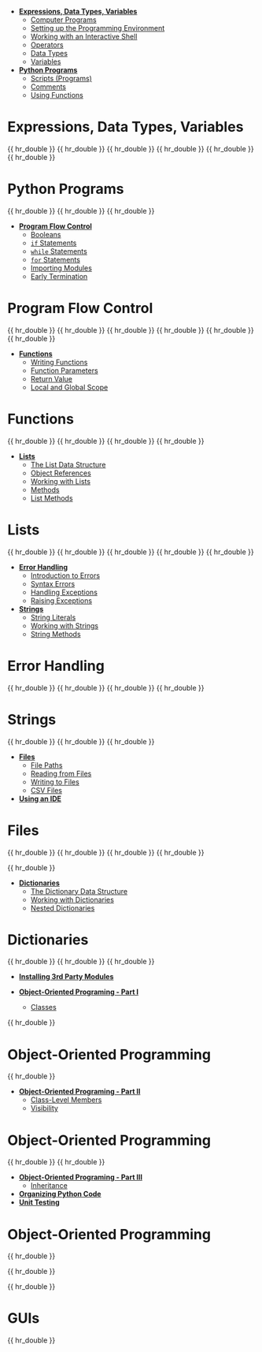 <div id="week1">
<div id="week1-toc">

* [**Expressions, Data Types, Variables**](#expressions%2C-data-types%2C-variables)
  * [Computer Programs](#computer-programs)
  * [Setting up the Programming Environment](#setting-up-the-programming-environment)
  * [Working with an Interactive Shell](#working-with-an-interactive-shell)
  * [Operators](#operators)
  * [Data Types](#data-types)
  * [Variables](#variables)
* [**Python Programs**](#python-programs)
  * [Scripts (Programs)](#scripts-programs)
  * [Comments](#comments)
  * [Using Functions](#using-functions)
</div>

# Expressions, Data Types, Variables

<include src="../programming/programs/text.md" />{{ hr_double }}
<include src="../programming/environment/text.md" />{{ hr_double }}
<include src="../programming/shell/text.md" />{{ hr_double }}
<include src="../programming/operators/text.md" />{{ hr_double }}
<include src="../programming/types/text.md" />{{ hr_double }}
<include src="../programming/variables/text.md" />{{ hr_double }}

# Python Programs

<include src="../programming/scripts/text.md" />{{ hr_double }}
<include src="../programming/comments/text.md" />{{ hr_double }}
<include src="../programming/usingFunctions/text.md" />{{ hr_double }}
</div>

<div id="week2">
<div id="week2-toc">

* [**Program Flow Control**](#program-flow-control)
  * [Booleans](#booleans)
  * [`if` Statements](#if-statements)
  * [`while` Statements](#while-statements)
  * [`for` Statements](#for-statements)
  * [Importing Modules](#importing-modules)
  * [Early Termination](#early-termination)

</div>

# Program Flow Control

<include src="../programming/booleans/text.md" />{{ hr_double }}
<include src="../programming/if/text.md" />{{ hr_double }}
<include src="../programming/while/text.md" />{{ hr_double }}
<include src="../programming/for/text.md" />{{ hr_double }}
<include src="../programming/import/text.md" />{{ hr_double }}
<include src="../programming/exit/text.md" />{{ hr_double }}

</div>
<div id="week3">
<div id="week3-toc">

* [**Functions**](#functions)
  * [Writing Functions](#writing-functions)
  * [Function Parameters](#function-parameters)
  * [Return Value](#return-value)
  * [Local and Global Scope](#local-and-global-scope)
</div>

# Functions

<include src="../programming/functions-def/text.md" />{{ hr_double }}
<include src="../programming/functions-parameters/text.md" />{{ hr_double }}
<include src="../programming/functions-return/text.md" />{{ hr_double }}
<include src="../programming/functions-scope/text.md" />{{ hr_double }}
</div>

<div id="week4">
<div id="week4-toc">

* [**Lists**](#lists)
  * [The List Data Structure](#the-list-data-structure)
  * [Object References](#object-references)
  * [Working with Lists](#working-with-lists)
  * [Methods](#methods)
  * [List Methods](#list-methods)
</div>

# Lists

<include src="../programming/lists-intro/text.md" />{{ hr_double }}
<include src="../programming/objectReferences/text.md" />{{ hr_double }}
<include src="../programming/lists-workingWith/text.md" />{{ hr_double }}
<include src="../programming/methods/text.md" />{{ hr_double }}
<include src="../programming/lists-methods/text.md" />{{ hr_double }}
</div>
<div id="week5">
<div id="week5-toc">

* [**Error Handling**](#lists)
  * [Introduction to Errors](#introdution-to-errors)
  * [Syntax Errors](#syntax-errors)
  * [Handling Exceptions](#handling-exceptions)
  * [Raising Exceptions](#raising-exceptions)
* [**Strings**](#lists)
  * [String Literals](#string-literals)
  * [Working with Strings](#working-with-strings)
  * [String Methods](#string-methods)
</div>

# Error Handling

<include src="../programming/errors-intro/text.md" />{{ hr_double }}
<include src="../programming/errors-syntax/text.md" />{{ hr_double }}
<include src="../programming/errors-exceptions-handling/text.md" />{{ hr_double }}
<include src="../programming/errors-exceptions-raising/text.md" />{{ hr_double }}

# Strings

<include src="../programming/strings-literals/text.md" />{{ hr_double }}
<include src="../programming/strings-workingWith/text.md" />{{ hr_double }}
<include src="../programming/strings-methods/text.md" />{{ hr_double }}

</div>
<div id="week6">
<div id="week6-toc">

* [**Files**](#files)
  * [File Paths](#file-paths)
  * [Reading from Files](#reading-from-files)
  * [Writing to Files](#writing-to-files)
  * [CSV Files](#csv-files)
* [**Using an IDE**](#appendix-b-using-an-ide)
</div>

# Files

<include src="../programming/files-paths/text.md" />{{ hr_double }}
<include src="../programming/files-reading/text.md" />{{ hr_double }}
<include src="../programming/files-writing/text.md" />{{ hr_double }}
<include src="../programming/files-csv/text.md" />{{ hr_double }}

<include src="../programming/ide/text.md" />{{ hr_double }}

</div>
<div id="week7">
<div id="week7-toc">

* [**Dictionaries**](#lists)
  * [The Dictionary Data Structure](#the-dictionary-data-structure)
  * [Working with Dictionaries](#working-with-dictionaries)
  * [Nested Dictionaries](#nested-dictionaries)
</div>

# Dictionaries

<include src="../programming/dictionaries-intro/text.md" />{{ hr_double }}
<include src="../programming/dictionaries-workingWith/text.md" />{{ hr_double }}
<include src="../programming/dictionaries-nested/text.md" />{{ hr_double }}
</div>
<div id="week8">
<div id="week8-toc">

* [**Installing 3rd Party Modules**](#appendix-a-installing-3rd-party-modules)

* [**Object-Oriented Programing - Part I**](#object-oriented-programming)
  * [Classes](#classes)
</div>

<include src="../programming/thirdparty/text.md" />{{ hr_double }}

# Object-Oriented Programming

<include src="../programming/oop-classes/text.md" />{{ hr_double }}

</div>
<div id="week9">
<div id="week9-toc">

* [**Object-Oriented Programing - Part II**](#object-oriented-programming)
  * [Class-Level Members](#class-level-members)
  * [Visibility](#visibility)
</div>

# Object-Oriented Programming

<include src="../programming/oop-classLevelMembers/text.md" />{{ hr_double }}
<include src="../programming/oop-visibility/text.md" />{{ hr_double }}
</div>
<div id="week10">
<div id="week10-toc">

* [**Object-Oriented Programing - Part III**](#object-oriented-programming---continued)
  * [Inheritance](#inheritance)
* [**Organizing Python Code**](#appendix-c-organizing-python-code)
* [**Unit Testing**](#appendix-d-unit-testing)
</div>

# Object-Oriented Programming

<include src="../programming/oop-inheritance/text.md" />{{ hr_double }}

<include src="../programming/organizing/text.md" />{{ hr_double }}
  
<include src="../programming/unittesting/text.md" />{{ hr_double }}
</div>
<div id="week11">

# GUIs

<include src="../programming/gui/text.md" />{{ hr_double }}

</div>
<div id="week12">

</div>
<div id="week13">

</div>







